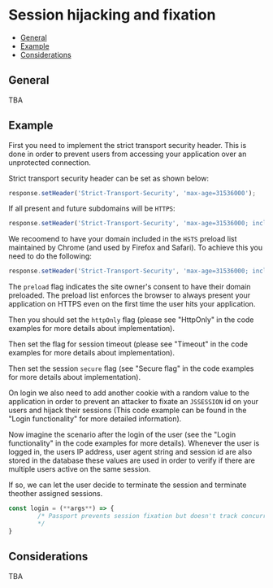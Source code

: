# Session hijacking and fixation 

- [General](#general)
- [Example](#example)
- [Considerations](#considerations)

## General
TBA

## Example
First you need to implement the strict transport security header. This is done in order to prevent users from accessing your application over an unprotected connection.

Strict transport security header can be set as shown below:
```js
response.setHeader('Strict-Transport-Security', 'max-age=31536000');
```

If all present and future subdomains will be `HTTPS`:
```js
response.setHeader('Strict-Transport-Security', 'max-age=31536000; includeSubdomains;');
```

We recoomend to have your domain included in the `HSTS` preload list maintained by Chrome (and used by Firefox and Safari). To achieve this you need to do the following: 
```js
response.setHeader('Strict-Transport-Security', 'max-age=31536000; includeSubdomains; preload');
```

The `preload` flag indicates the site owner's consent to have their domain preloaded. The preload list
enforces the browser to always present your application on HTTPS even on the first time the user hits your application.

Then you should set the `httpOnly` flag (please see "HttpOnly" in the code examples for more details about implementation).

Then set the flag for session timeout (please see "Timeout" in the code examples for more details about implementation).

Then set the session `secure` flag (see "Secure flag" in the code examples for more details about implementation).

On login we also need to add another cookie with a random value to the application in order to prevent an attacker to fixate an `JSSESSION` id on your users and hijack their sessions (This code example can be found in the "Login functionality" for more detailed information).

Now imagine the scenario after the login of the user (see the "Login functionality" in the code examples for more details). Whenever the user is logged in, the users IP address, user agent string and session id are also stored in the database these values are used in order to verify if there are multiple users active on the same session. 

If so, we can let the user decide to terminate the session and terminate theother assigned sessions.
```js
const login = (**args**) => {
		/* Passport prevents session fixation but doesn't track concurrent long lived sessions, this is custom code on top of passport
		*/
}
```

## Considerations
TBA
